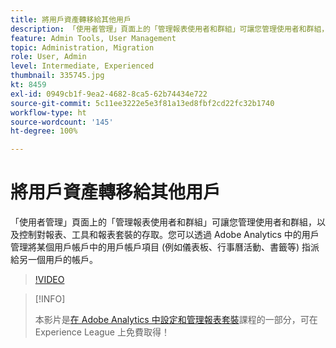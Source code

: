 ```yaml
---
title: 將用戶資產轉移給其他用戶
description: 「使用者管理」頁面上的「管理報表使用者和群組」可讓您管理使用者和群組，以及控制對報表、工具和報表套裝的存取。您可以透過 Adobe Analytics 中的用戶管理將某個用戶帳戶中的用戶帳戶項目 (例如儀表板、行事曆活動、書籤等) 指派給另一個用戶的帳戶。
feature: Admin Tools, User Management
topic: Administration, Migration
role: User, Admin
level: Intermediate, Experienced
thumbnail: 335745.jpg
kt: 8459
exl-id: 0949cb1f-9ea2-4682-8ca5-62b74434e722
source-git-commit: 5c11ee3222e5e3f81a13ed8fbf2cd22fc32b1740
workflow-type: ht
source-wordcount: '145'
ht-degree: 100%

---
```


# 將用戶資產轉移給其他用戶

「使用者管理」頁面上的「管理報表使用者和群組」可讓您管理使用者和群組，以及控制對報表、工具和報表套裝的存取。您可以透過 Adobe Analytics 中的用戶管理將某個用戶帳戶中的用戶帳戶項目 (例如儀表板、行事曆活動、書籤等) 指派給另一個用戶的帳戶。

>[!VIDEO](https://video.tv.adobe.com/v/335745/?quality=12&learn=on)

>[!INFO]
>
> 本影片是[在 Adobe Analytics 中設定和管理報表套裝](https://experienceleague.adobe.com/?recommended=Analytics-A-1-2021.1.administration)課程的一部分，可在 Experience League 上免費取得！